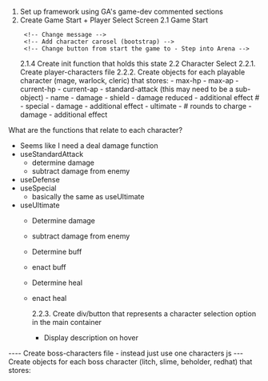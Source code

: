 1. Set up framework using GA's game-dev commented sections
2. Create Game Start + Player Select Screen
  2.1 Game Start
    <!-- 2.1.1. Create container grid item for all in-game components -->
      <!-- - initial start screen will actually be a flex item; will change to grid after character select. -->
      <!-- - container should initialize with static intro message and start button -->
    <!-- 2.1.2. Save container and start button as js variables -->
    <!-- 2.1.3. Initialize event listener for button click -->
      <!-- - on button click; shift to the character select screen -->
        <!-- Change message -->
        <!-- Add character carosel (bootstrap) -->
        <!-- Change button from start the game to - Step into Arena -->
    2.1.4 Create init function that holds this state
  2.2 Character Select 
    2.2.1. Create player-characters file
      2.2.2. Create objects for each playable character (mage, warlock, cleric) that stores:
        - max-hp
        - max-ap
        - current-hp
        - current-ap
        - standard-attack (this may need to be a sub-object)
          - name
          - damage
        - shield
          - damage reduced
          - additional effect #
        - special 
          - damage
          - additional effect 
        - ultimate
          - # rounds to charge
          - damage
          - additional effect

What are the functions that relate to each character?
- Seems like I need a deal damage function
 - useStandardAttack
   - determine damage
   - subtract damage from enemy
 - useDefense
 - useSpecial
   - basically the same as useUltimate
 - useUltimate
   - Determine damage
   - subtract damage from enemy
   - Determine buff
   - enact buff
   - Determine heal
   - enact heal

      2.2.3. Create div/button that represents a character selection option in the main container
        <!-- - Styling thought - this could be done with a bootstrap caurosel -->
        - Display description on hover


---- Create boss-characters file - instead just use one characters js
      --- Create objects for each boss character (litch, slime, beholder, redhat) that stores: